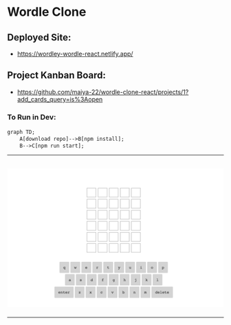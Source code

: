 # Wordle Clone

## Deployed Site:

- https://wordley-wordle-react.netlify.app/

## Project Kanban Board:

- https://github.com/maiya-22/wordle-clone-react/projects/1?add_cards_query=is%3Aopen

### To Run in Dev:

```mermaid
graph TD;
    A[download repo]-->B[npm install];
    B-->C[npm run start];
```

---

## ![screenshot](https://raw.githubusercontent.com/maiya-22/wordle-clone-react/main/github/screen-shot.png)

---
